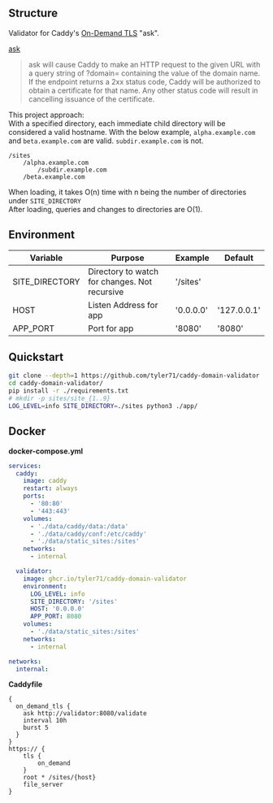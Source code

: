 
## Structure

Validator for Caddy's [On-Demand TLS](https://caddyserver.com/docs/automatic-https#on-demand-tls) "ask".

[ask](https://caddyserver.com/docs/caddyfile/options#on-demand-tls)
> ask will cause Caddy to make an HTTP request to the given URL with a query string of ?domain= containing the value of the domain name. If the endpoint returns a 2xx status code, Caddy will be authorized to obtain a certificate for that name. Any other status code will result in cancelling issuance of the certificate.

This project approach:  
With a specified directory, each immediate child directory will be considered a valid hostname.
With the below example, `alpha.example.com` and `beta.example.com` are valid. `subdir.example.com` is not.

```
/sites
    /alpha.example.com
        /subdir.example.com
    /beta.example.com
```

When loading, it takes O(n) time with n being the number of directories under `SITE_DIRECTORY`  
After loading, queries and changes to directories are O(1).

## Environment

| Variable       | Purpose                                       | Example   | Default     |
|----------------|-----------------------------------------------|-----------|-------------|
| SITE_DIRECTORY | Directory to watch for changes. Not recursive | '/sites'  |             |
| HOST           | Listen Address for app                        | '0.0.0.0' | '127.0.0.1' |
| APP_PORT       | Port for app                                  | '8080'    | '8080'      |

## Quickstart

```bash
git clone --depth=1 https://github.com/tyler71/caddy-domain-validator
cd caddy-domain-validator/
pip install -r ./requirements.txt
# mkdir -p sites/site_{1..9}
LOG_LEVEL=info SITE_DIRECTORY=./sites python3 ./app/
```

## Docker

**docker-compose.yml**
```yaml
services:
  caddy:
    image: caddy
    restart: always
    ports:
      - '80:80'
      - '443:443'
    volumes:
      - './data/caddy/data:/data'
      - './data/caddy/conf:/etc/caddy'
      - './data/static_sites:/sites'
    networks:
      - internal

  validator:
    image: ghcr.io/tyler71/caddy-domain-validator
    environment:
      LOG_LEVEL: info
      SITE_DIRECTORY: '/sites'
      HOST: '0.0.0.0'
      APP_PORT: 8080
    volumes:
      - './data/static_sites:/sites'
    networks:
      - internal

networks:
  internal:
```

**Caddyfile**
```Caddyfile
{
  on_demand_tls {
    ask http://validator:8080/validate
    interval 10h
    burst 5
  }
}
https:// {
    tls {
        on_demand
    }
    root * /sites/{host}
    file_server
}
```